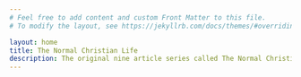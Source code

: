 ```yaml
---
# Feel free to add content and custom Front Matter to this file.
# To modify the layout, see https://jekyllrb.com/docs/themes/#overriding-theme-defaults

layout: home
title: The Normal Christian Life
description: The original nine article series called The Normal Christian Life written by Watchmen Nee from 1940-1942 and published in A Witness and a Testimony.
---
```

